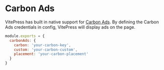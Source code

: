 # Carbon Ads

VitePress has built in native support for [Carbon Ads](https://www.carbonads.net). By defining the Carbon Ads credentials in config, VitePress will display ads on the page.

```js
module.exports = {
  carbonAds: {
    carbon: 'your-carbon-key',
    custom: 'your-carbon-custom',
    placement: 'your-carbon-placement'
  }
}
```
